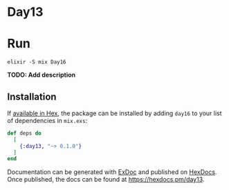 # Day13

# Run

```
elixir -S mix Day16
```


**TODO: Add description**

## Installation

If [available in Hex](https://hex.pm/docs/publish), the package can be installed
by adding `day16` to your list of dependencies in `mix.exs`:

```elixir
def deps do
  [
    {:day13, "~> 0.1.0"}
  ]
end
```

Documentation can be generated with [ExDoc](https://github.com/elixir-lang/ex_doc)
and published on [HexDocs](https://hexdocs.pm). Once published, the docs can
be found at <https://hexdocs.pm/day13>.

